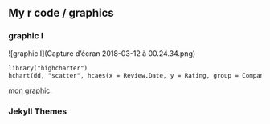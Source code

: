 ## My r code / graphics



### graphic I
![graphic I](Capture d’écran 2018-03-12 à 00.24.34.png)
```markdown
library("highcharter")
hchart(dd, "scatter", hcaes(x = Review.Date, y = Rating, group = Company.Location))
```
[mon graphic](https://rtremeaud.github.io/website/graphics1.html).

### Jekyll Themes


